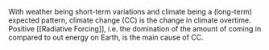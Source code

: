 With weather being short-term variations and climate being a (long-term) expected pattern, climate change (CC) is the change in climate overtime. Positive [[Radiative Forcing]], i.e. the domination of the amount of coming in compared to out energy on Earth, is the main cause of CC.